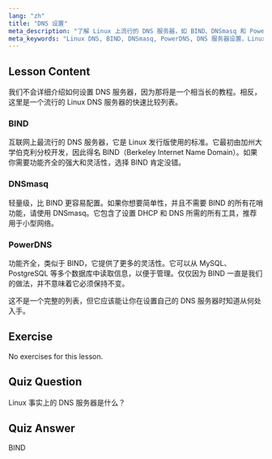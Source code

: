 ```yaml
---
lang: "zh"
title: "DNS 设置"
meta_description: "了解 Linux 上流行的 DNS 服务器，如 BIND、DNSmasq 和 PowerDNS。通过这份适合初学者的指南，发现最适合您网络设置的 DNS 服务器。"
meta_keywords: "Linux DNS, BIND, DNSmasq, PowerDNS, DNS 服务器设置，Linux 网络，DNS 教程，初学者"
---
```


## Lesson Content

我们不会详细介绍如何设置 DNS 服务器，因为那将是一个相当长的教程。相反，这里是一个流行的 Linux DNS 服务器的快速比较列表。

### BIND

互联网上最流行的 DNS 服务器，它是 Linux 发行版使用的标准。它最初由加州大学伯克利分校开发，因此得名 BIND（Berkeley Internet Name Domain）。如果你需要功能齐全的强大和灵活性，选择 BIND 肯定没错。

### DNSmasq

轻量级，比 BIND 更容易配置。如果你想要简单性，并且不需要 BIND 的所有花哨功能，请使用 DNSmasq。它包含了设置 DHCP 和 DNS 所需的所有工具，推荐用于小型网络。

### PowerDNS

功能齐全，类似于 BIND，它提供了更多的灵活性。它可以从 MySQL、PostgreSQL 等多个数据库中读取信息，以便于管理。仅仅因为 BIND 一直是我们的做法，并不意味着它必须保持不变。

这不是一个完整的列表，但它应该能让你在设置自己的 DNS 服务器时知道从何处入手。

## Exercise

No exercises for this lesson.

## Quiz Question

Linux 事实上的 DNS 服务器是什么？

## Quiz Answer

BIND
